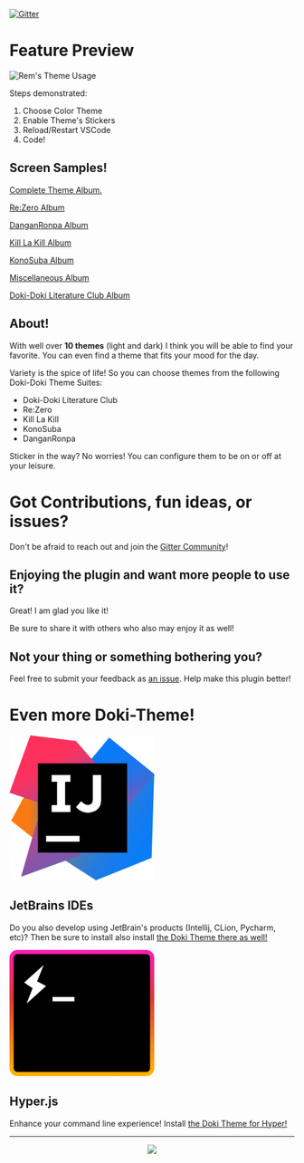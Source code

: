 [![Gitter](https://badges.gitter.im/doki-theme-vscode/community.svg)](https://gitter.im/doki-theme-vscode/community?utm_source=badge&utm_medium=badge&utm_campaign=pr-badge)

# Feature Preview

![Rem's Theme Usage](https://doki.assets.unthrottled.io/screenshots/doki-theme-vscode-usage.gif)

Steps demonstrated:
1. Choose Color Theme
1. Enable Theme's Stickers
1. Reload/Restart VSCode
1. Code!

## Screen Samples!

[Complete Theme Album.](https://github.com/Unthrottled/doki-theme-vscode/blob/master/complete_theme_album.md)

[Re:Zero Album](https://github.com/Unthrottled/doki-theme-vscode/blob/master/r0_album.md)

[DanganRonpa Album](https://github.com/Unthrottled/doki-theme-vscode/blob/master/dr_themes.md)

[Kill La Kill Album](https://github.com/Unthrottled/doki-theme-vscode/blob/master/klk_album.md)

[KonoSuba Album](https://github.com/Unthrottled/doki-theme-vscode/blob/master/ks_album.md)

[Miscellaneous Album](https://github.com/Unthrottled/doki-theme-vscode/blob/master/misc_themes.md)

[Doki-Doki Literature Club Album](https://github.com/Unthrottled/doki-theme-vscode/blob/master/theme_album.md)

## About!

With well over **10 themes** (light and dark) I think you will be able to find your favorite.
You can even find a theme that fits your mood for the day.

Variety is the spice of life! So you can choose themes from the following Doki-Doki Theme Suites:

- Doki-Doki Literature Club
- Re:Zero
- Kill La Kill
- KonoSuba
- DanganRonpa

Sticker in the way? No worries! You can configure them to be on or off at your leisure.

# Got Contributions, fun ideas, or issues?

Don't be afraid to reach out and join the [Gitter Community](https://gitter.im/doki-theme-vscode/community?utm_source=share-link&utm_medium=link&utm_campaign=share-link)!

## Enjoying the plugin and want more people to use it?

Great! I am glad you like it!

Be sure to share it with others who also may enjoy it as well!

## Not your thing or something bothering you?

Feel free to submit your feedback as [an issue](https://github.com/Unthrottled/doki-theme-vscode/issues/new).
Help make this plugin better!

# Even more Doki-Theme!

![Intellij](./readmeStuff/intellij.png)
## JetBrains IDEs

Do you also develop using JetBrain's products (Intellij, CLion, Pycharm, etc)? 
Then be sure to install also install [the Doki Theme there as well!](https://github.com/Unthrottled/doki-theme-jetbrains)

![Hyper.js Terminal](./readmeStuff/hyper.png)
## Hyper.js

Enhance your command line experience! Install [the Doki Theme for Hyper!](https://github.com/Unthrottled/doki-theme-hyper)

---

<div align="center">
    <img src="https://doki.assets.unthrottled.io/misc/logo.png" ></img>
</div>

